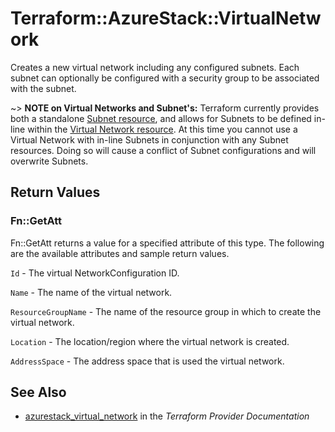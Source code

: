# Terraform::AzureStack::VirtualNetwork

Creates a new virtual network including any configured subnets. Each subnet can
optionally be configured with a security group to be associated with the subnet.

~> **NOTE on Virtual Networks and Subnet's:** Terraform currently
provides both a standalone [Subnet resource](subnet.html), and allows for Subnets to be defined in-line within the [Virtual Network resource](virtual_network.html).
At this time you cannot use a Virtual Network with in-line Subnets in conjunction with any Subnet resources. Doing so will cause a conflict of Subnet configurations and will overwrite Subnets.

## Return Values

### Fn::GetAtt

Fn::GetAtt returns a value for a specified attribute of this type. The following are the available attributes and sample return values.

`Id` - The virtual NetworkConfiguration ID.

`Name` - The name of the virtual network.

`ResourceGroupName` - The name of the resource group in which to create the virtual network.

`Location` - The location/region where the virtual network is created.

`AddressSpace` - The address space that is used the virtual network.

## See Also

* [azurestack_virtual_network](https://www.terraform.io/docs/providers/azurestack/r/virtual_network.html) in the _Terraform Provider Documentation_